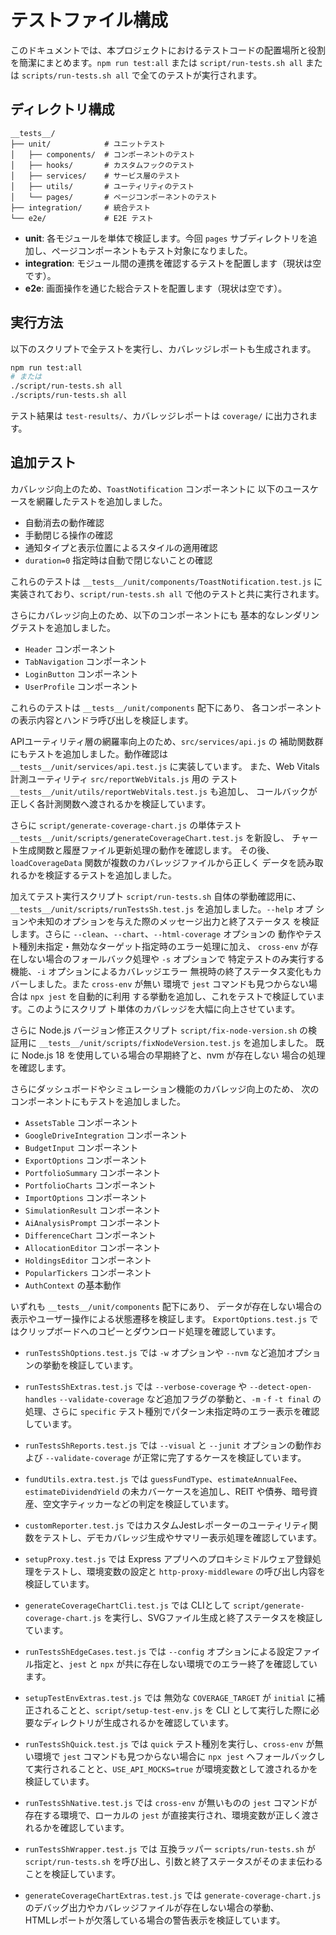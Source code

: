 # テストファイル構成

このドキュメントでは、本プロジェクトにおけるテストコードの配置場所と役割を簡潔にまとめます。`npm run test:all` または `script/run-tests.sh all` または `scripts/run-tests.sh all` で全てのテストが実行されます。

## ディレクトリ構成

```
__tests__/
├── unit/            # ユニットテスト
│   ├── components/  # コンポーネントのテスト
│   ├── hooks/       # カスタムフックのテスト
│   ├── services/    # サービス層のテスト
│   ├── utils/       # ユーティリティのテスト
│   └── pages/       # ページコンポーネントのテスト
├── integration/     # 統合テスト
└── e2e/             # E2E テスト
```

- **unit**: 各モジュールを単体で検証します。今回 `pages` サブディレクトリを追加し、ページコンポーネントもテスト対象になりました。
- **integration**: モジュール間の連携を確認するテストを配置します（現状は空です）。
- **e2e**: 画面操作を通じた総合テストを配置します（現状は空です）。

## 実行方法

以下のスクリプトで全テストを実行し、カバレッジレポートも生成されます。

```bash
npm run test:all
# または
./script/run-tests.sh all
./scripts/run-tests.sh all
```

テスト結果は `test-results/`、カバレッジレポートは `coverage/` に出力されます。

## 追加テスト

カバレッジ向上のため、`ToastNotification` コンポーネントに
以下のユースケースを網羅したテストを追加しました。

- 自動消去の動作確認
- 手動閉じる操作の確認
- 通知タイプと表示位置によるスタイルの適用確認
- `duration=0` 指定時は自動で閉じないことの確認

これらのテストは `__tests__/unit/components/ToastNotification.test.js`
に実装されており、`script/run-tests.sh all` で他のテストと共に実行されます。

さらにカバレッジ向上のため、以下のコンポーネントにも
基本的なレンダリングテストを追加しました。

- `Header` コンポーネント
- `TabNavigation` コンポーネント
- `LoginButton` コンポーネント
- `UserProfile` コンポーネント

これらのテストは `__tests__/unit/components` 配下にあり、
各コンポーネントの表示内容とハンドラ呼び出しを検証します。

APIユーティリティ層の網羅率向上のため、`src/services/api.js` の
補助関数群にもテストを追加しました。動作確認は
`__tests__/unit/services/api.test.js` に実装しています。
また、Web Vitals 計測ユーティリティ `src/reportWebVitals.js` 用の
テスト `__tests__/unit/utils/reportWebVitals.test.js` も追加し、
コールバックが正しく各計測関数へ渡されるかを検証しています。

さらに `script/generate-coverage-chart.js` の単体テスト
`__tests__/unit/scripts/generateCoverageChart.test.js` を新設し、
チャート生成関数と履歴ファイル更新処理の動作を確認します。
その後、`loadCoverageData` 関数が複数のカバレッジファイルから正しく
データを読み取れるかを検証するテストを追加しました。

加えてテスト実行スクリプト `script/run-tests.sh` 自体の挙動確認用に、
`__tests__/unit/scripts/runTestsSh.test.js` を追加しました。`--help` オプ
ションや未知のオプションを与えた際のメッセージ出力と終了ステータス
を検証します。さらに `--clean`、`--chart`、`--html-coverage` オプションの
動作やテスト種別未指定・無効なターゲット指定時のエラー処理に加え、
`cross-env` が存在しない場合のフォールバック処理や `-s` オプションで
特定テストのみ実行する機能、`-i` オプションによるカバレッジエラー
無視時の終了ステータス変化もカバーしました。また `cross-env` が無い
環境で `jest` コマンドも見つからない場合は `npx jest` を自動的に利用
する挙動を追加し、これをテストで検証しています。このようにスクリプ
ト単体のカバレッジを大幅に向上させています。

さらに Node.js バージョン修正スクリプト `script/fix-node-version.sh`
の検証用に `__tests__/unit/scripts/fixNodeVersion.test.js` を追加しました。
既に Node.js 18 を使用している場合の早期終了と、nvm が存在しない
場合の処理を確認します。

さらにダッシュボードやシミュレーション機能のカバレッジ向上のため、
次のコンポーネントにもテストを追加しました。

- `AssetsTable` コンポーネント
- `GoogleDriveIntegration` コンポーネント
- `BudgetInput` コンポーネント
- `ExportOptions` コンポーネント
- `PortfolioSummary` コンポーネント
- `PortfolioCharts` コンポーネント
- `ImportOptions` コンポーネント
- `SimulationResult` コンポーネント
- `AiAnalysisPrompt` コンポーネント
- `DifferenceChart` コンポーネント
- `AllocationEditor` コンポーネント
- `HoldingsEditor` コンポーネント
- `PopularTickers` コンポーネント
- `AuthContext` の基本動作

いずれも `__tests__/unit/components` 配下にあり、
データが存在しない場合の表示やユーザー操作による状態遷移を検証します。
`ExportOptions.test.js` ではクリップボードへのコピーとダウンロード処理を確認しています。

- `runTestsShOptions.test.js` では `-w` オプションや `--nvm` など追加オプションの挙動を検証しています。
- `runTestsShExtras.test.js` では `--verbose-coverage` や `--detect-open-handles` `--validate-coverage` など追加フラグの挙動と、`-m` `-f` `-t final` の処理、さらに `specific` テスト種別でパターン未指定時のエラー表示を確認しています。
- `runTestsShReports.test.js` では `--visual` と `--junit` オプションの動作および `--validate-coverage` が正常に完了するケースを検証しています。
- `fundUtils.extra.test.js` では `guessFundType`、`estimateAnnualFee`、`estimateDividendYield` の未カバーケースを追加し、REIT や債券、暗号資産、空文字ティッカーなどの判定を検証しています。
- `customReporter.test.js` ではカスタムJestレポーターのユーティリティ関数をテストし、デモカバレッジ生成やサマリー表示処理を確認しています。
- `setupProxy.test.js` では Express アプリへのプロキシミドルウェア登録処理をテストし、環境変数の設定と `http-proxy-middleware` の呼び出し内容を検証しています。
- `generateCoverageChartCli.test.js` では CLIとして `script/generate-coverage-chart.js` を実行し、SVGファイル生成と終了ステータスを検証しています。
- `runTestsShEdgeCases.test.js` では `--config` オプションによる設定ファイル指定と、`jest` と `npx` が共に存在しない環境でのエラー終了を確認しています。
- `setupTestEnvExtras.test.js` では 無効な `COVERAGE_TARGET` が `initial` に補正されることと、`script/setup-test-env.js` を CLI として実行した際に必要なディレクトリが生成されるかを確認しています。
- `runTestsShQuick.test.js` では `quick` テスト種別を実行し、`cross-env` が無い環境で `jest` コマンドも見つからない場合に `npx jest` へフォールバックして実行されることと、`USE_API_MOCKS=true` が環境変数として渡されるかを検証しています。
- `runTestsShNative.test.js` では `cross-env` が無いものの `jest` コマンドが存在する環境で、ローカルの `jest` が直接実行され、環境変数が正しく渡されるかを確認しています。
- `runTestsShWrapper.test.js` では 互換ラッパー `scripts/run-tests.sh` が `script/run-tests.sh` を呼び出し、引数と終了ステータスがそのまま伝わることを検証しています。

- `generateCoverageChartExtras.test.js` では `generate-coverage-chart.js` のデバッグ出力やカバレッジファイルが存在しない場合の挙動、\
  HTMLレポートが欠落している場合の警告表示を検証しています。
